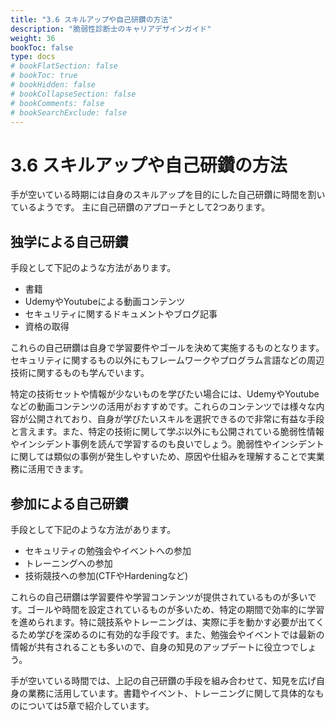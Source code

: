 ```yaml
---
title: "3.6 スキルアップや自己研鑽の方法"
description: "脆弱性診断士のキャリアデザインガイド"
weight: 36
bookToc: false
type: docs
# bookFlatSection: false
# bookToc: true
# bookHidden: false
# bookCollapseSection: false
# bookComments: false
# bookSearchExclude: false
---
```


# 3.6 スキルアップや自己研鑽の方法

手が空いている時期には自身のスキルアップを目的にした自己研鑽に時間を割いているようです。
主に自己研鑽のアプローチとして2つあります。

## 独学による自己研鑽
手段として下記のような方法があります。
* 書籍
* UdemyやYoutubeによる動画コンテンツ
* セキュリティに関するドキュメントやブログ記事
* 資格の取得

これらの自己研鑽は自身で学習要件やゴールを決めて実施するものとなります。セキュリティに関するもの以外にもフレームワークやプログラム言語などの周辺技術に関するものも学んでいます。

特定の技術セットや情報が少ないものを学びたい場合には、UdemyやYoutubeなどの動画コンテンツの活用がおすすめです。これらのコンテンツでは様々な内容が公開されており、自身が学びたいスキルを選択できるので非常に有益な手段と言えます。また、特定の技術に関して学ぶ以外にも公開されている脆弱性情報やインシデント事例を読んで学習するのも良いでしょう。脆弱性やインシデントに関しては類似の事例が発生しやすいため、原因や仕組みを理解することで実業務に活用できます。


## 参加による自己研鑽
手段として下記のような方法があります。

* セキュリティの勉強会やイベントへの参加
* トレーニングへの参加
* 技術競技への参加(CTFやHardeningなど)

これらの自己研鑽は学習要件や学習コンテンツが提供されているものが多いです。ゴールや時間を設定されているものが多いため、特定の期間で効率的に学習を進められます。特に競技系やトレーニングは、実際に手を動かす必要が出てくるため学びを深めるのに有効的な手段です。また、勉強会やイベントでは最新の情報が共有されることも多いので、自身の知見のアップデートに役立つでしょう。

手が空いている時間では、上記の自己研鑽の手段を組み合わせて、知見を広げ自身の業務に活用しています。書籍やイベント、トレーニングに関して具体的なものについては5章で紹介しています。